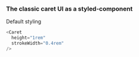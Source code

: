 ### The classic caret UI as a styled-component

Default styling

```js
<Caret
  height="1rem"
  strokeWidth="0.4rem"
/>
```
